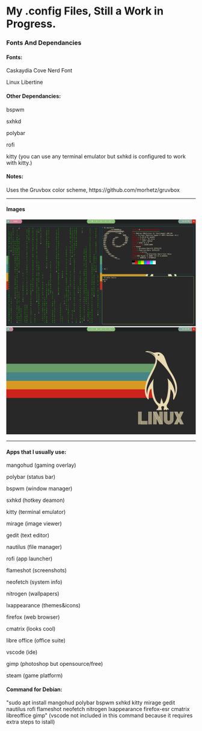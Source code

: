 <h1>My .config Files, Still a Work in Progress.</h1>

<h3>Fonts And Dependancies</h3>
<h4>Fonts:</h4>
<p>Caskaydia Cove Nerd Font</p>
<p>Linux Libertine</p>
<h4>Other Dependancies:</h4>
<p>bspwm</p>
<p>sxhkd</p>
<p>polybar</p>
<p>rofi</p>
<p>kitty (you can use any terminal emulator but sxhkd is configured to work with kitty.)</p>
<h4>Notes:</h4>
<p>Uses the Gruvbox color scheme, https://github.com/morhetz/gruvbox</p>


<hr>

<h4> Images </h4>
<img src="https://github.com/Logwheel1/dotconfig/blob/main/Images/SampleImage.png">
<img src="https://github.com/Logwheel1/dotconfig/blob/main/Images/SampleImage2.png">

<hr>


<h4>Apps that I usually use:</h4>
<p>mangohud (gaming overlay)</p>
<p>polybar (status bar)</p>
<p>bspwm (window manager)</p>
<p>sxhkd (hotkey deamon)</p>
<p>kitty (terminal emulator)</p>
<p>mirage (image viewer)</p>
<p>gedit (text editor)</p>
<p>nautilus (file manager)</p>
<p>rofi (app launcher)</p>
<p>flameshot (screenshots)</p>
<p>neofetch (system info)</p>
<p>nitrogen (wallpapers)</p>
<p>lxappearance (themes&icons)</p>
<p>firefox (web browser)</p>
<p>cmatrix (looks cool)</p>
<p>libre office (office suite)</p>
<p>vscode (ide)</p>
<p>gimp (photoshop but opensource/free)</p>
<p>steam (game platform)</p>


<h4>Command for Debian:</h4>
<p>"sudo apt install mangohud polybar bspwm sxhkd kitty mirage gedit nautilus rofi flameshot neofetch nitrogen lxappearance firefox-esr cmatrix libreoffice gimp" (vscode not included in this command because it requires extra steps to istall)</p>

